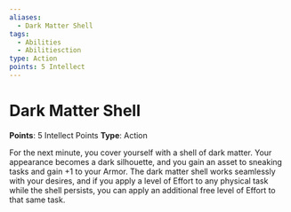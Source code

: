 ```yaml
---
aliases:
  - Dark Matter Shell
tags:
  - Abilities
  - Abilitiesction
type: Action
points: 5 Intellect
---
```


# Dark Matter Shell

**Points**: 5 Intellect Points
**Type**: Action

For the next minute, you cover yourself with a shell of dark matter. Your appearance becomes a dark silhouette, and you gain an asset to sneaking tasks and gain +1 to your Armor. The dark matter shell works seamlessly with your desires, and if you apply a level of Effort to any physical task while the shell persists, you can apply an additional free level of Effort to that same task.
